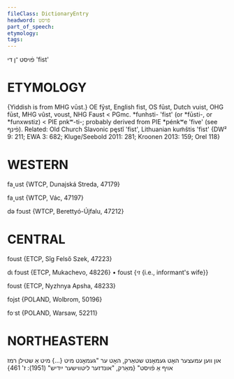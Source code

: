 ```yaml
---
fileClass: DictionaryEntry
headword: פֿויסט
part_of_speech: 
etymology: 
tags: 
---
```

פֿויסט
־ן
די
'fist'

ETYMOLOGY
===========
{Yiddish is from MHG vūst.}
OE fȳst, English fist, OS fūst, Dutch vuist, OHG fūst, MHG vûst, voust, NHG Faust < PGmc. *funhsti- 'fist' (or *fūsti-, or *funxwstiz) < PIE pnkʷ-ti-; probably derived from PIE *pénkʷe 'five' (see פֿינף).
Related: Old Church Slavonic pęstĭ 'fist', Lithuanian kum̃štis 'fist'
{DW² 9: 211; EWA 3: 682; Kluge/Seebold 2011: 281; Kroonen 2013: 159; Orel 118}

WESTERN
========

fa˰ust {WTCP, Dunajská Streda, 47179}

fa˰ust {WTCP, Vác, 47197}

də fɔust {WTCP, Berettyó-Újfalu, 47212}

CENTRAL
========

foust {ETCP, Sîg Felső Szek, 47223}

dɩ fɔust {ETCP, Mukachevo, 48226}
	•	foust {זי {i.e., informant's wife}}

foust {ETCP, Nyzhnya Apsha, 48233}

fojst {POLAND, Wolbrom, 50196}

foˑst {POLAND, Warsaw, 52211}

NORTHEASTERN
==============

און ווען עמעצער האָט געמאָנט שטאַרק, האָט ער "געמאָנט מיט {...} מיט אַ שטילן רמז אויף אַ פֿויסט"
{מאַרק, "אונדזער ליטווישער ייִדיש" (1951): ז' 461}
